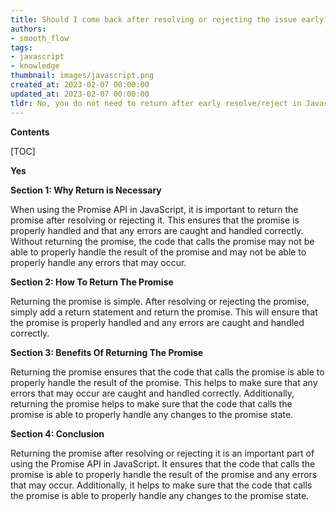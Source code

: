 ```yaml
---
title: Should I come back after resolving or rejecting the issue early?
authors:
- smooth_flow
tags:
- javascript
- knowledge
thumbnail: images/javascript.png
created_at: 2023-02-07 00:00:00
updated_at: 2023-02-07 00:00:00
tldr: No, you do not need to return after early resolve/reject in Javascript.
---
```


**Contents**

[TOC]

**Yes**

**Section 1: Why Return is Necessary**

When using the Promise API in JavaScript, it is important to return the promise after resolving or rejecting it. This ensures that the promise is properly handled and that any errors are caught and handled correctly. Without returning the promise, the code that calls the promise may not be able to properly handle the result of the promise and may not be able to properly handle any errors that may occur.

**Section 2: How To Return The Promise**

Returning the promise is simple. After resolving or rejecting the promise, simply add a return statement and return the promise. This will ensure that the promise is properly handled and any errors are caught and handled correctly.

**Section 3: Benefits Of Returning The Promise**

Returning the promise ensures that the code that calls the promise is able to properly handle the result of the promise. This helps to make sure that any errors that may occur are caught and handled correctly. Additionally, returning the promise helps to make sure that the code that calls the promise is able to properly handle any changes to the promise state.

**Section 4: Conclusion**

Returning the promise after resolving or rejecting it is an important part of using the Promise API in JavaScript. It ensures that the code that calls the promise is able to properly handle the result of the promise and any errors that may occur. Additionally, it helps to make sure that the code that calls the promise is able to properly handle any changes to the promise state.
